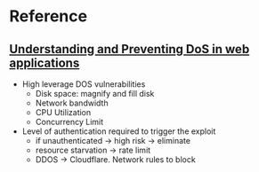 # Reference

## [Understanding and Preventing DoS in web applications](https://r2c.dev/blog/2020/understanding-and-preventing-dos-in-web-apps/)

- High leverage DOS vulnerabilities
    - Disk space: magnify and fill disk
    - Network bandwidth
    - CPU Utilization
    - Concurrency Limit
- Level of authentication required to trigger the exploit
    - if unauthenticated -> high risk -> eliminate
    - resource starvation -> rate limit
    - DDOS -> Cloudflare. Network rules to block
